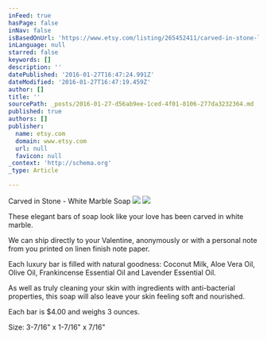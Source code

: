 ```yaml
---
inFeed: true
hasPage: false
inNav: false
isBasedOnUrl: 'https://www.etsy.com/listing/265452411/carved-in-stone-luxury-handmade-soap-for?ref=shop_home_active_1'
inLanguage: null
starred: false
keywords: []
description: ''
datePublished: '2016-01-27T16:47:24.991Z'
dateModified: '2016-01-27T16:47:19.459Z'
author: []
title: ''
sourcePath: _posts/2016-01-27-d56ab9ee-1ced-4f01-8106-277da3232364.md
published: true
authors: []
publisher:
  name: etsy.com
  domain: www.etsy.com
  url: null
  favicon: null
_context: 'http://schema.org'
_type: Article

---
```

Carved in Stone - White Marble Soap
![](https://the-grid-user-content.s3-us-west-2.amazonaws.com/6a1ed24d-d6ae-4865-82f3-b7ed9ae9cbbc.jpg)
![](https://the-grid-user-content.s3-us-west-2.amazonaws.com/4379887c-1a29-4371-8670-2739cebb5634.jpg)

These elegant bars of soap look like your love has been carved in white marble. 

We can ship directly to your Valentine, anonymously or with a personal note from you printed on linen finish note paper.

Each luxury bar is filled with natural goodness: Coconut Milk, Aloe Vera Oil, Olive Oil, Frankincense Essential Oil and Lavender Essential Oil.

As well as truly cleaning your skin with ingredients with anti-bacterial properties, this soap will also leave your skin feeling soft and nourished.

Each bar is $4.00 and weighs 3 ounces.

Size: 3-7/16" x 1-7/16" x 7/16"